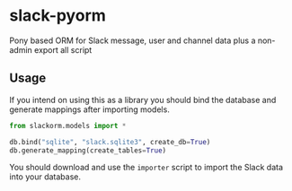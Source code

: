 # slack-pyorm
Pony based ORM for Slack message, user and channel data plus a non-admin export all script

## Usage
If you intend on using this as a library you should bind the database and
generate mappings after importing models.

```python
from slackorm.models import *

db.bind("sqlite", "slack.sqlite3", create_db=True)
db.generate_mapping(create_tables=True)
```

You should download and use the `importer` script to import the Slack data into
your database.
